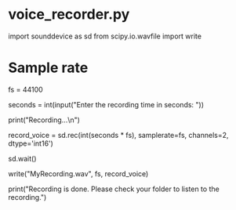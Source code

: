 # voice_recorder.py
import sounddevice as sd
from scipy.io.wavfile import write

# Sample rate
fs = 44100

seconds = int(input("Enter the recording time in seconds: "))

print("Recording...\n")

record_voice = sd.rec(int(seconds * fs), samplerate=fs, channels=2, dtype='int16')

sd.wait()

write("MyRecording.wav", fs, record_voice)

print("Recording is done. Please check your folder to listen to the recording.")
